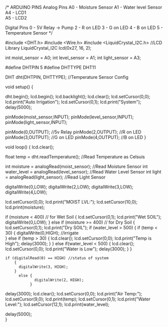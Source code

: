 /*
ARDUINO PINS
Analog Pins
A0 - Moisture Sensor
A1 - Water level Sensor
A4 - LCD1	
A5 - LCD2

Digital Pins
0 - 5V Relay -> Pump
2 - R on LED
3 - G on LED
4 - B on LED
5 - Temperature Sensor
*/

#include <DHT.h>
#include <Wire.h> 
#include <LiquidCrystal_I2C.h> //LCD Library
LiquidCrystal_I2C lcd(0x27, 16, 2);

int moist_sensor = A0;
int level_sensor = A1;
int light_sensor = A3;

#define DHTPIN 5
#define DHTTYPE DHT11

DHT dht(DHTPIN, DHTTYPE); //Temperature Sensor Config



void setup() {
	
  dht.begin();
  lcd.begin();
  lcd.backlight();
  lcd.clear();
  lcd.setCursor(0,0);
  lcd.print("Auto Irrigation");
  lcd.setCursor(0,1);
  lcd.print("System");
  delay(5000);

   pinMode(moist_sensor,INPUT);
   pinMode(level_sensor,INPUT);
   pinMode(light_sensor,INPUT);

   pinMode(0,OUTPUT); //5v Relay
   pinMode(2,OUTPUT); //R on LED
   pinMode(3,OUTPUT); //G on LED
   pinMode(4,OUTPUT); //B on LED
}

void loop() {
   lcd.clear();

   float temp = dht.readTemperature(); //Read Temperature as Celsuis
   
   int moisture = analogRead(moist_sensor);   //Read Moisture Sensor
   int water_level = analogRead(level_sensor);   //Read Water Level Sensor 
   int light = analogRead(light_sensor);   //Read Light Sensor
 
   digitalWrite(0,LOW);
   digitalWrite(2,LOW);
   digitalWrite(3,LOW);
   digitalWrite(4,LOW);
   
  
   
  lcd.setCursor(0,0);
  lcd.print("MOIST LVL:");
  lcd.setCursor(10,0);
  lcd.print(moisture);
  
  if (moisture < 400) // for Wet Soil
    { 
      lcd.setCursor(0,1);
      lcd.print("Wet SOIL");
      digitalWrite(0,LOW);
      }
      else if (moisture >= 400) // for Dry Soil
        {
        lcd.setCursor(0,1);
        lcd.print("Dry SOIL");
        if (water_level > 500)
            {
              if (temp < 30)
                  {
                    digitalWrite(0,HIGH); //irrigate     
                  } else if (temp > 30)
                           {
                            lcd.clear();
                            lcd.setCursor(0,0);
                            lcd.print("Temp is High");
                            delay(3000);
                            }
             } else if(water_level < 500)
                      {
                        lcd.clear();
                        lcd.setCursor(0,0);
                        lcd.print("Water is Low");
                        delay(3000);
                       }
        }

    if (digitalRead(0) == HIGH) //status of system
        {
          digitalWrite(3, HIGH);
        }
          else {
                 digitalWrite(2, HIGH);        
               }          
  delay(3000);
  lcd.clear();
  lcd.setCursor(0,0);
  lcd.print("Air Temp:");
  lcd.setCursor(9,0);
  lcd.print(temp);
  lcd.setCursor(0,1);
  lcd.print("Water Level:");
  lcd.setCursor(12,1);
  lcd.print(water_level);
     
 delay(5000);       
} 
 
			    
			      
